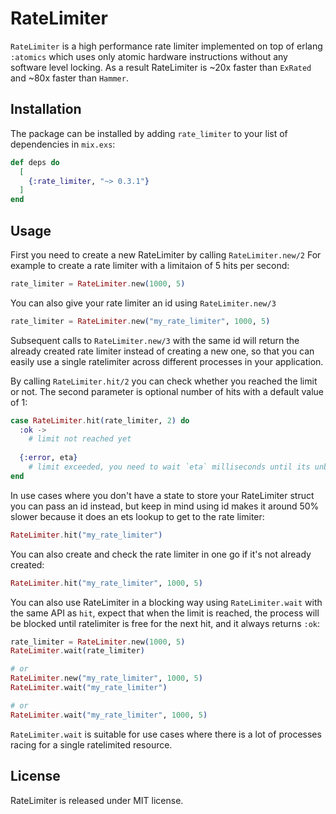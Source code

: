 # RateLimiter

`RateLimiter` is a high performance rate limiter implemented on top of erlang `:atomics`
which uses only atomic hardware instructions without any software level locking.
As a result RateLimiter is ~20x faster than `ExRated` and ~80x faster than `Hammer`.

## Installation

The package can be installed by adding `rate_limiter` to your list of dependencies in `mix.exs`:

```elixir
def deps do
  [
    {:rate_limiter, "~> 0.3.1"}
  ]
end
```

## Usage

First you need to create a new RateLimiter by calling `RateLimiter.new/2`
For example to create a rate limiter with a limitaion of 5 hits per second:

```elixir
rate_limiter = RateLimiter.new(1000, 5)
```

You can also give your rate limiter an id using `RateLimiter.new/3`

```elixir
rate_limiter = RateLimiter.new("my_rate_limiter", 1000, 5)
```

Subsequent calls to `RateLimiter.new/3` with the same id will return the already created
rate limiter instead of creating a new one, so that you can easily use a single ratelimiter
across different processes in your application.

By calling `RateLimiter.hit/2` you can check whether you reached the limit or not.
The second parameter is optional number of hits with a default value of 1:

```elixir
case RateLimiter.hit(rate_limiter, 2) do
  :ok ->
    # limit not reached yet
    
  {:error, eta}
    # limit exceeded, you need to wait `eta` milliseconds until its unblocked again
end
```

In use cases where you don't have a state to store your RateLimiter struct you can pass
an id instead, but keep in mind using id makes it around 50% slower because it does an
ets lookup to get to the rate limiter:

```elixir
RateLimiter.hit("my_rate_limiter")
```

You can also create and check the rate limiter in one go if it's not already created:

```elixir
RateLimiter.hit("my_rate_limiter", 1000, 5)
```

You can also use RateLimiter in a blocking way using `RateLimiter.wait` with the same API as `hit`,
expect that when the limit is reached, the process will be blocked until ratelimiter is free for
the next hit, and it always returns `:ok`:

```elixir
rate_limiter = RateLimiter.new(1000, 5)
RateLimiter.wait(rate_limiter)

# or
RateLimiter.new("my_rate_limiter", 1000, 5)
RateLimiter.wait("my_rate_limiter")

# or
RateLimiter.wait("my_rate_limiter", 1000, 5)
```

`RateLimiter.wait` is suitable for use cases where there is a lot of processes racing for a single ratelimited resource.

## License

RateLimiter is released under MIT license.